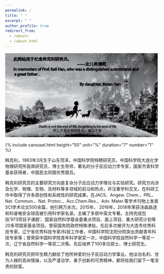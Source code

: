 ```yaml
---
permalink: /
title: " "
excerpt: " "
author_profile: true
redirect_from: 
  - /about/
  - /about.html
---
```


<img src="../images/head.png" width="500">

{% include carousel.html height="50" unit="%" duration="7" number="1" %}

韩克利，1963年3月生于山东菏泽，中国科学院特聘研究员，中国科学院大连化学物理研究所首席研究员，博士生导师，著名的分子反应动力学专家，国家杰青科学基金获得者，中国民主同盟优秀盟员。

韩克利研究员的主要研究方向是复杂分子反应动力学理论与实验研究。研究方向涉及化学、物理、生物、及材料等多领域的前沿和热点，并注重学科交叉。在科研工作中取得了许多原创性和系统性的研究成果，在JACS、Angew. Chem.、PRL、Nat. Commun.、Nat. Protoc.、Acc.Chem.Res.、Adv. Mater.等学术刊物上发表SCI学术论文500余篇，他引两万余次。2015年， 2016年，2018年荣获汤森路透和科睿唯安全球高被引用科学家名录。主编了多部中英文专著。主持完成包括‘973项目子课题’、国家自然科学基金委重点项目、面上项目、重大研究计划等20多项国家基金项目。曾获国务院政府特殊津贴，先后多次被评为大连市优秀科技专家，辽宁省优秀科技专家/科技工作者，中国科学院沈阳分院突出贡献青年科技专家等；曾荣获中国科学院青年科学家奖一次，中国科学院自然科学一等奖一次，辽宁省自然科学一等奖二次等。先后培养了100多位硕士、博士研究生。

韩克利研究员把毕生精力献给了他所钟爱的分子反应动力学事业。他淡泊名利、甘为人梯的高尚情操，以及严谨治学、勇于创新的可贵精神，都将给我们留下一笔宝贵的财富。

